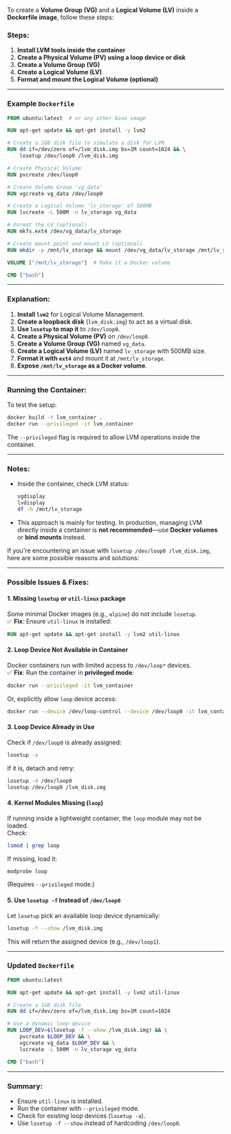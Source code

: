 To create a **Volume Group (VG)** and a **Logical Volume (LV)** inside a **Dockerfile image**, follow these steps:

### Steps:
1. **Install LVM tools inside the container**  
2. **Create a Physical Volume (PV) using a loop device or disk**  
3. **Create a Volume Group (VG)**  
4. **Create a Logical Volume (LV)**  
5. **Format and mount the Logical Volume (optional)**

---

### Example `Dockerfile`
```dockerfile
FROM ubuntu:latest  # or any other base image

RUN apt-get update && apt-get install -y lvm2

# Create a 1GB disk file to simulate a disk for LVM
RUN dd if=/dev/zero of=/lvm_disk.img bs=1M count=1024 && \
    losetup /dev/loop0 /lvm_disk.img

# Create Physical Volume
RUN pvcreate /dev/loop0

# Create Volume Group 'vg_data'
RUN vgcreate vg_data /dev/loop0

# Create a Logical Volume 'lv_storage' of 500MB
RUN lvcreate -L 500M -n lv_storage vg_data

# Format the LV (optional)
RUN mkfs.ext4 /dev/vg_data/lv_storage

# Create mount point and mount LV (optional)
RUN mkdir -p /mnt/lv_storage && mount /dev/vg_data/lv_storage /mnt/lv_storage

VOLUME ["/mnt/lv_storage"]  # Make it a Docker volume

CMD ["bash"]
```

---

### Explanation:
1. **Install `lvm2`** for Logical Volume Management.
2. **Create a loopback disk** (`lvm_disk.img`) to act as a virtual disk.
3. **Use `losetup` to map it** to `/dev/loop0`.
4. **Create a Physical Volume (PV)** on `/dev/loop0`.
5. **Create a Volume Group (VG)** named `vg_data`.
6. **Create a Logical Volume (LV)** named `lv_storage` with 500MB size.
7. **Format it with `ext4`** and mount it at `/mnt/lv_storage`.
8. **Expose `/mnt/lv_storage` as a Docker volume**.

---

### Running the Container:
To test the setup:
```sh
docker build -t lvm_container .
docker run --privileged -it lvm_container
```
The `--privileged` flag is required to allow LVM operations inside the container.

---

### Notes:
- Inside the container, check LVM status:
  ```sh
  vgdisplay
  lvdisplay
  df -h /mnt/lv_storage
  ```
- This approach is mainly for testing. In production, managing LVM directly inside a container is **not recommended**—use **Docker volumes** or **bind mounts** instead.

If you're encountering an issue with `losetup /dev/loop0 /lvm_disk.img`, here are some possible reasons and solutions:

---

### Possible Issues & Fixes:

#### 1. **Missing `losetup` or `util-linux` package**
Some minimal Docker images (e.g., `alpine`) do not include `losetup`.  
✅ **Fix**: Ensure `util-linux` is installed:
```dockerfile
RUN apt-get update && apt-get install -y lvm2 util-linux
```

#### 2. **Loop Device Not Available in Container**
Docker containers run with limited access to `/dev/loop*` devices.  
✅ **Fix**: Run the container in **privileged mode**:
```sh
docker run --privileged -it lvm_container
```
Or, explicitly allow `loop` device access:
```sh
docker run --device /dev/loop-control --device /dev/loop0 -it lvm_container
```

#### 3. **Loop Device Already in Use**
Check if `/dev/loop0` is already assigned:
```sh
losetup -a
```
If it is, detach and retry:
```sh
losetup -d /dev/loop0
losetup /dev/loop0 /lvm_disk.img
```

#### 4. **Kernel Modules Missing (`loop`)**
If running inside a lightweight container, the `loop` module may not be loaded.  
Check:
```sh
lsmod | grep loop
```
If missing, load it:
```sh
modprobe loop
```
(Requires `--privileged` mode.)

#### 5. **Use `losetup -f` Instead of `/dev/loop0`**
Let `losetup` pick an available loop device dynamically:
```sh
losetup -f --show /lvm_disk.img
```
This will return the assigned device (e.g., `/dev/loop1`).

---

### Updated `Dockerfile`
```dockerfile
FROM ubuntu:latest

RUN apt-get update && apt-get install -y lvm2 util-linux

# Create a 1GB disk file
RUN dd if=/dev/zero of=/lvm_disk.img bs=1M count=1024

# Use a dynamic loop device
RUN LOOP_DEV=$(losetup -f --show /lvm_disk.img) && \
    pvcreate $LOOP_DEV && \
    vgcreate vg_data $LOOP_DEV && \
    lvcreate -L 500M -n lv_storage vg_data

CMD ["bash"]
```
---

### Summary:
- Ensure `util-linux` is installed.
- Run the container with `--privileged` mode.
- Check for existing loop devices (`losetup -a`).
- Use `losetup -f --show` instead of hardcoding `/dev/loop0`.

